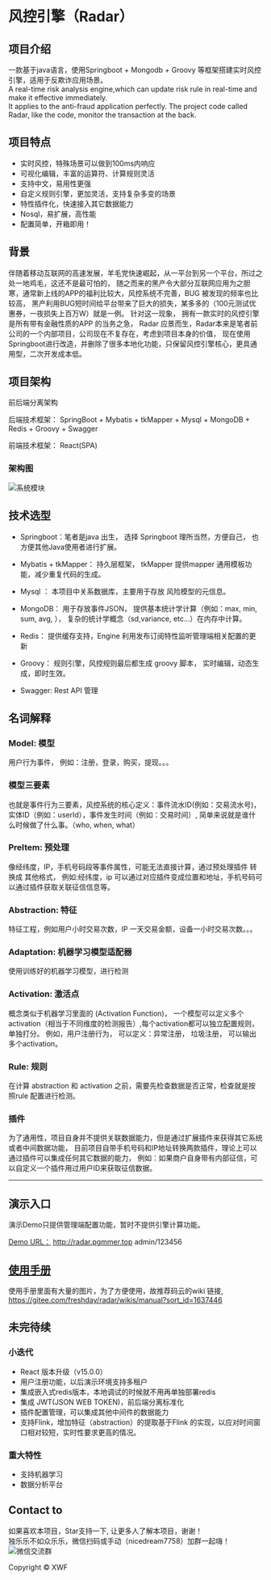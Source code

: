 # 风控引擎（Radar）
## 项目介绍
 一款基于java语言，使用Springboot + Mongodb + Groovy 等框架搭建实时风控引擎，适用于反欺诈应用场景。  
A real-time risk analysis engine,which can update risk rule in real-time and make it effective immediately.  
It applies to the anti-fraud application perfectly. 
The project code called Radar, like the code, monitor the transaction at the back.
## 项目特点

 * 实时风控，特殊场景可以做到100ms内响应
 * 可视化编辑，丰富的运算符、计算规则灵活
 * 支持中文，易用性更强
 * 自定义规则引擎，更加灵活，支持复杂多变的场景
 * 特性插件化，快速接入其它数据能力
 * Nosql，易扩展，高性能
 * 配置简单，开箱即用！

## 背景
  伴随着移动互联网的高速发展，羊毛党快速崛起，从一平台到另一个平台，所过之处一地鸡毛，这还不是最可怕的，
  随之而来的黑产令大部分互联网应用为之胆寒，通常新上线的APP的福利比较大，风控系统不完善，BUG 被发现的频率也比较高，
  黑产利用BUG短时间给平台带来了巨大的损失，某多多的（100元测试优惠券，一夜损失上百万W）就是一例。 
  针对这一现象， 拥有一款实时的风控引擎是所有带有金融性质的APP 的当务之急，
  Radar 应景而生，Radar本来是笔者前公司的一个内部项目，公司现在不复存在，考虑到项目本身的价值，
  现在使用Springboot进行改造，并删除了很多本地化功能，只保留风控引擎核心，更具通用型，二次开发成本低。

## 项目架构

前后端分离架构

后端技术框架： SpringBoot + Mybatis + tkMapper + Mysql +  MongoDB + Redis + Groovy + Swagger

前端技术框架： React(SPA) 

### 架构图
![系统模块](http://www.pgmmer.top/radar/sys_model_arch.png)

## 技术选型
* Springboot：笔者是java 出生， 选择 Springboot 理所当然，方便自己， 也方便其他Java使用者进行扩展。

* Mybatis + tkMapper： 持久层框架， tkMapper 提供mapper 通用模板功能，减少重复代码的生成。

* Mysql ： 本项目中关系数据库，主要用于存放 风险模型的元信息。

* MongoDB： 用于存放事件JSON， 提供基本统计学计算（例如：max, min, sum, avg, ），
复杂的统计学概念（sd,variance, etc...）在内存中计算。

* Redis： 提供缓存支持，Engine 利用发布订阅特性监听管理端相关配置的更新

* Groovy： 规则引擎，风控规则最后都生成 groovy 脚本， 实时编辑，动态生成，即时生效。

* Swagger:  Rest API 管理

## 名词解释
### Model: 模型
  用户行为事件， 例如：注册，登录，购买，提现。。。
### 模型三要素 
  也就是事件行为三要素，风控系统的核心定义：事件流水ID(例如：交易流水号)，实体ID（例如：userId），事件发生时间（例如：交易时间）,
  简单来说就是谁什么时候做了什么事。（who, when, what）
### PreItem: 预处理 
 像经纬度，IP，手机号码段等事件属性，可能无法直接计算，通过预处理插件 转换成 其他格式，
 例如:经纬度，ip 可以通过对应插件变成位置和地址，手机号码可以通过插件获取关联征信信息等。  
### Abstraction: 特征
特征工程，例如用户小时交易次数，IP 一天交易金额，设备一小时交易次数。。。
### Adaptation: 机器学习模型适配器
 使用训练好的机器学习模型，进行检测
### Activation: 激活点
概念类似于机器学习里面的 (Activation Function)， 一个模型可以定义多个 activation（相当于不同维度的检测报告）,每个activation都可以独立配置规则，单独打分。
例如，用户注册行为， 可以定义：异常注册， 垃圾注册， 可以输出多个activation。
### Rule: 规则
在计算 abstraction 和 activation 之前，需要先检查数据是否正常，检查就是按照rule 配置进行检测。
### 插件
 为了通用性，项目自身并不提供关联数据能力，但是通过扩展插件来获得其它系统或者中间数据功能，
 目前项目自带手机号码和IP地址转换两款插件，理论上可以通过插件可以集成任何其它数据的能力，
 例如：如果商户自身带有内部征信，可以自定义一个插件用过用户ID来获取征信数据。

---
## 演示入口
演示Demo只提供管理端配置功能，暂时不提供引擎计算功能。  

[Demo URL：](http://radar.pgmmer.top) http://radar.pgmmer.top
admin/123456

## [使用手册](https://gitee.com/freshday/radar/wikis/manual?sort_id=1637446)
使用手册里面有大量的图片，为了方便使用，故推荐码云的wiki 链接,  
https://gitee.com/freshday/radar/wikis/manual?sort_id=1637446

## 未完待续
### 小迭代
* React 版本升级（v15.0.0）
* 用户注册功能，以后演示环境支持多租户
* 集成嵌入式redis版本，本地调试的时候就不用再单独部署redis
* 集成 JWT(JSON WEB TOKEN)，前后端分离标准化
* 插件配置管理，可以集成其他中间件的数据能力
* 支持Flink，增加特征（abstraction）的提取基于Flink 的实现，以应对时间窗口相对较短，实时性要求更高的情况。
### 重大特性
* 支持机器学习
* 数据分析平台

## Contact to

 如果喜欢本项目，Star支持一下, 让更多人了解本项目，谢谢！   
 独乐乐不如众乐乐，微信扫码或手动（nicedream7758）加群一起嗨！   
 ![微信交流群](http://radar.pgmmer.top/radar/wx2.jpg)
 
 Copyright © XWF
